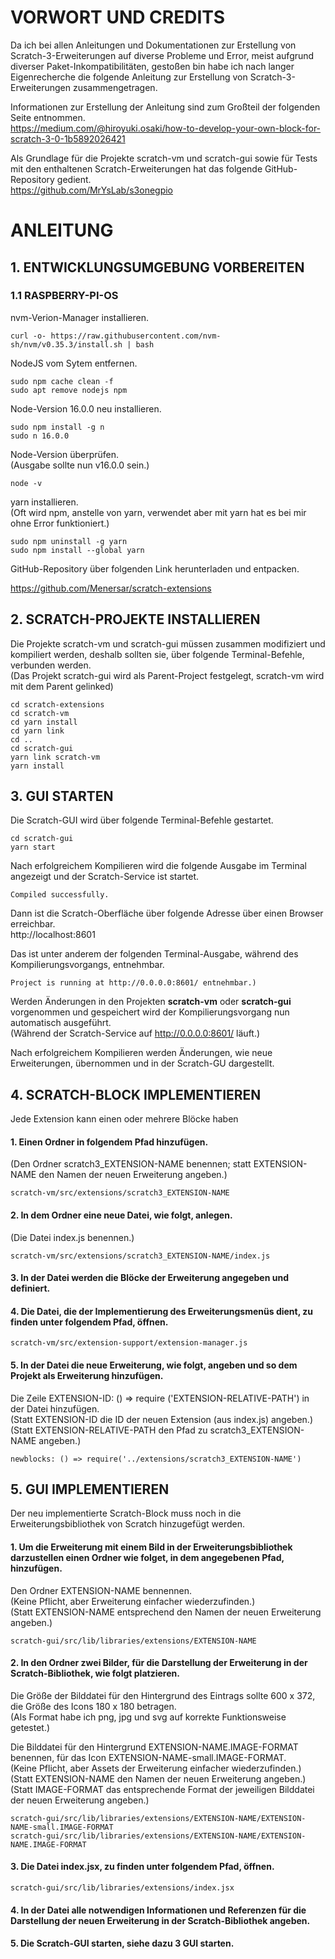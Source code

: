 # VORWORT UND CREDITS

Da ich bei allen Anleitungen und Dokumentationen zur Erstellung von Scratch-3-Erweiterungen auf diverse Probleme und Error, meist aufgrund diverser Paket-Inkompatibilitäten, gestoßen bin habe ich nach langer Eigenrecherche die folgende Anleitung zur Erstellung von Scratch-3-Erweiterungen zusammengetragen.

Informationen zur Erstellung der Anleitung sind zum Großteil der folgenden Seite entnommen. <br />
https://medium.com/@hiroyuki.osaki/how-to-develop-your-own-block-for-scratch-3-0-1b5892026421


Als Grundlage für die Projekte scratch-vm und scratch-gui sowie für Tests mit den enthaltenen Scratch-Erweiterungen hat das folgende GitHub-Repository gedient. <br />
https://github.com/MrYsLab/s3onegpio


# ANLEITUNG

## 1. ENTWICKLUNGSUMGEBUNG VORBEREITEN

### 1.1 RASPBERRY-PI-OS
	
nvm-Verion-Manager installieren.	

	curl -o- https://raw.githubusercontent.com/nvm-sh/nvm/v0.35.3/install.sh | bash

NodeJS vom Sytem entfernen.

	sudo npm cache clean -f
	sudo apt remove nodejs npm
	
Node-Version 16.0.0 neu installieren.

	sudo npm install -g n
	sudo n 16.0.0

Node-Version überprüfen. <br />
(Ausgabe sollte nun v16.0.0 sein.)

	node -v

yarn installieren. <br />
(Oft wird npm, anstelle von yarn, verwendet aber mit yarn hat es bei mir ohne Error funktioniert.)

	sudo npm uninstall -g yarn
	sudo npm install --global yarn

GitHub-Repository über folgenden Link herunterladen und entpacken.

https://github.com/Menersar/scratch-extensions


## 2. SCRATCH-PROJEKTE INSTALLIEREN
		
Die Projekte scratch-vm und scratch-gui müssen zusammen modifiziert und kompiliert werden, deshalb sollten sie, über folgende Terminal-Befehle, verbunden werden. <br />
(Das Projekt scratch-gui wird als Parent-Project festgelegt, scratch-vm wird mit dem Parent gelinked)

	cd scratch-extensions
	cd scratch-vm 
	cd yarn install 
	cd yarn link
	cd ..
	cd scratch-gui 
	yarn link scratch-vm 
	yarn install
		
## 3. GUI STARTEN
		
Die Scratch-GUI wird über folgende Terminal-Befehle gestartet.

	cd scratch-gui
	yarn start

Nach erfolgreichem Kompilieren wird die folgende Ausgabe im Terminal angezeigt und der Scratch-Service ist startet.

	Compiled successfully.

Dann ist die Scratch-Oberfläche über folgende Adresse über einen Browser erreichbar. <br />
http://localhost:8601

Das ist unter anderem der folgenden Terminal-Ausgabe, während des Kompilierungsvorgangs, entnehmbar.
	
	Project is running at http://0.0.0.0:8601/ entnehmbar.)



Werden Änderungen in den Projekten **scratch-vm** oder **scratch-gui** vorgenommen und gespeichert wird der Kompilierungsvorgang nun automatisch ausgeführt. <br />
(Während der Scratch-Service auf http://0.0.0.0:8601/ läuft.)

Nach erfolgreichem Kompilieren werden Änderungen, wie neue Erweiterungen, übernommen und in der Scratch-GU dargestellt.

## 4. SCRATCH-BLOCK IMPLEMENTIEREN	
		
Jede Extension kann einen oder mehrere Blöcke haben
	
#### 1. Einen Ordner in folgendem Pfad hinzufügen.

(Den Ordner scratch3_EXTENSION-NAME benennen; statt EXTENSION-NAME den Namen der neuen Erweiterung angeben.)

	scratch-vm/src/extensions/scratch3_EXTENSION-NAME


#### 2. In dem Ordner eine neue Datei, wie folgt, anlegen.

(Die Datei index.js benennen.)

	scratch-vm/src/extensions/scratch3_EXTENSION-NAME/index.js

#### 3. In der Datei werden die Blöcke der Erweiterung angegeben und definiert.

#### 4. Die Datei, die der Implementierung des Erweiterungsmenüs dient, zu finden unter folgendem Pfad, öffnen.

	scratch-vm/src/extension-support/extension-manager.js

#### 5. In der Datei die neue Erweiterung, wie folgt, angeben und so dem Projekt als Erweiterung hinzufügen.
Die Zeile EXTENSION-ID: () => require ('EXTENSION-RELATIVE-PATH') in der Datei hinzufügen. <br />
(Statt EXTENSION-ID die ID der neuen Extension (aus index.js) angeben.) <br />
(Statt EXTENSION-RELATIVE-PATH den Pfad zu scratch3_EXTENSION-NAME angeben.)

	newblocks: () => require('../extensions/scratch3_EXTENSION-NAME')

## 5. GUI IMPLEMENTIEREN 

Der neu implementierte Scratch-Block muss noch in die Erweiterungsbibliothek von Scratch hinzugefügt werden.
	
#### 1. Um die Erweiterung mit einem Bild in der Erweiterungsbibliothek darzustellen einen Ordner wie folget, in dem angegebenen Pfad, hinzufügen.
Den Ordner EXTENSION-NAME bennennen. <br />
(Keine Pflicht, aber Erweiterung einfacher wiederzufinden.) <br />
(Statt EXTENSION-NAME entsprechend den Namen der neuen Erweiterung angeben.)

	scratch-gui/src/lib/libraries/extensions/EXTENSION-NAME

#### 2. In den Ordner zwei Bilder, für die Darstellung der Erweiterung in der Scratch-Bibliothek, wie folgt platzieren.
Die Größe der Bilddatei für den Hintergrund des Eintrags sollte 600 x 372, die Größe des Icons 180 x 180 betragen. <br />
(Als Format habe ich png, jpg und svg auf korrekte Funktionsweise getestet.) <br />

Die Bilddatei für den Hintergrund EXTENSION-NAME.IMAGE-FORMAT benennen, für das Icon EXTENSION-NAME-small.IMAGE-FORMAT. <br />
(Keine Pflicht, aber Assets der Erweiterung einfacher wiederzufinden.) <br /> 
(Statt EXTENSION-NAME den Namen der neuen Erweiterung angeben.) <br />
(Statt IMAGE-FORMAT das entsprechende Format der jeweiligen Bilddatei der neuen Erweiterung angeben.)

	scratch-gui/src/lib/libraries/extensions/EXTENSION-NAME/EXTENSION-NAME-small.IMAGE-FORMAT
	scratch-gui/src/lib/libraries/extensions/EXTENSION-NAME/EXTENSION-NAME.IMAGE-FORMAT

#### 3. Die Datei index.jsx, zu finden unter folgendem Pfad, öffnen.	
	
	scratch-gui/src/lib/libraries/extensions/index.jsx
	
#### 4. In der Datei alle notwendigen Informationen und Referenzen für die Darstellung der neuen Erweiterung in der Scratch-Bibliothek angeben.
	
#### 5. Die Scratch-GUI starten, siehe dazu 3 GUI starten.
